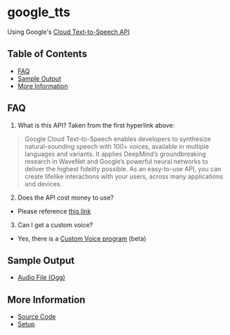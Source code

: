 # google_tts

Using Google's [Cloud Text-to-Speech API](https://cloud.google.com/text-to-speech)

## Table of Contents
- [FAQ](#faq)
- [Sample Output](#sample-output)
- [More Information](#more-information)

## FAQ
1. What is this API?
Taken from the first hyperlink above:
> Google Cloud Text-to-Speech enables developers to synthesize natural-sounding speech with 100+ voices, available in multiple languages and variants. It applies DeepMind’s groundbreaking research in WaveNet and Google’s powerful neural networks to deliver the highest fidelity possible. As an easy-to-use API, you can create lifelike interactions with your users, across many applications and devices.
2. Does the API cost money to use?
- Please reference [this link](https://cloud.google.com/text-to-speech/pricing)
3. Can I get a custom voice? 
- Yes, there is a [Custom Voice program](https://cloud.google.com/text-to-speech/custom-voice/docs) (beta)

## Sample Output
- [Audio File (Ogg)](https://drive.google.com/file/d/1n-rVE0bfroPKlDv8hPpJWgl4pGurU_wV/view?usp=sharing)

## More Information
- [Source Code](https://github.com/googleapis/python-texttospeech)
- [Setup](https://cloud.google.com/text-to-speech/docs/libraries)

